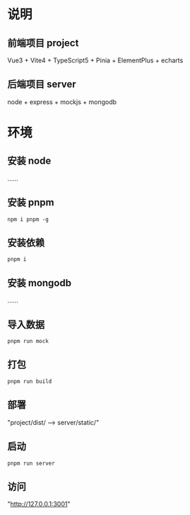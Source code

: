 # 说明

## 前端项目 project

Vue3 + Vite4 + TypeScript5 + Pinia + ElementPlus + echarts

## 后端项目 server

node + express + mockjs + mongodb

# 环境

## 安装 node

......

## 安装 pnpm

`npm i pnpm -g`

## 安装依赖

`pnpm i`

## 安装 mongodb

......

## 导入数据

`pnpm run mock`

## 打包

`pnpm run build`

## 部署

"project/dist/ --> server/static/"

## 启动

`pnpm run server`

## 访问

"http://127.0.0.1:3001"
